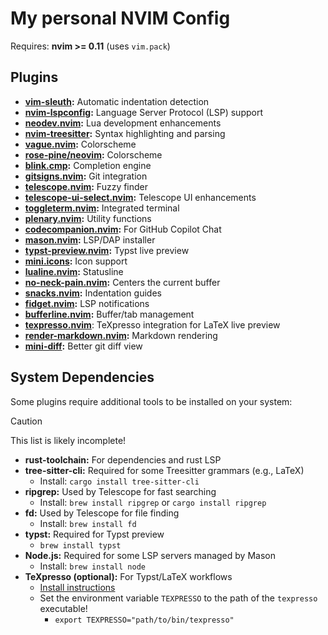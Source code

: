 # My personal NVIM Config

Requires: **nvim >= 0.11** (uses `vim.pack`)

## Plugins

- **[vim-sleuth](https://github.com/tpope/vim-sleuth):** Automatic indentation detection
- **[nvim-lspconfig](https://github.com/neovim/nvim-lspconfig):** Language Server Protocol (LSP) support
- **[neodev.nvim](https://github.com/folke/neodev.nvim):** Lua development enhancements
- **[nvim-treesitter](https://github.com/nvim-treesitter/nvim-treesitter):** Syntax highlighting and parsing
- **[vague.nvim](https://github.com/vague2k/vague.nvim):** Colorscheme
- **[rose-pine/neovim](https://github.com/rose-pine/neovim):** Colorscheme
- **[blink.cmp](https://github.com/Saghen/blink.cmp):** Completion engine
- **[gitsigns.nvim](https://github.com/lewis6991/gitsigns.nvim):** Git integration
- **[telescope.nvim](https://github.com/nvim-telescope/telescope.nvim):** Fuzzy finder
- **[telescope-ui-select.nvim](https://github.com/nvim-telescope/telescope-ui-select.nvim):** Telescope UI enhancements
- **[toggleterm.nvim](https://github.com/akinsho/toggleterm.nvim):** Integrated terminal
- **[plenary.nvim](https://github.com/nvim-lua/plenary.nvim):** Utility functions
- **[codecompanion.nvim](https://github.com/olimorris/codecompanion.nvim):** For GitHub Copilot Chat
- **[mason.nvim](https://github.com/mason-org/mason.nvim):** LSP/DAP installer
- **[typst-preview.nvim](https://github.com/chomosuke/typst-preview.nvim):** Typst live preview
- **[mini.icons](https://github.com/echasnovski/mini.icons):** Icon support
- **[lualine.nvim](https://github.com/nvim-lualine/lualine.nvim):** Statusline
- **[no-neck-pain.nvim](https://github.com/shortcuts/no-neck-pain.nvim):** Centers the current buffer
- **[snacks.nvim](https://github.com/folke/snacks.nvim):** Indentation guides
- **[fidget.nvim](https://github.com/j-hui/fidget.nvim):** LSP notifications
- **[bufferline.nvim](https://github.com/akinsho/bufferline.nvim):** Buffer/tab management
- **[texpresso.nvim](https://github.com/let-def/texpresso.vim)**: TeXpresso integration for LaTeX live preview
- **[render-markdown.nvim](https://github.com/MeanderingProgrammer/render-markdown.nvim):** Markdown rendering
- **[mini-diff](https://github.com/nvim-mini/mini.diff.git):** Better git diff view

## System Dependencies

Some plugins require additional tools to be installed on your system:

> [!CAUTION]
> This list is likely incomplete!

- **rust-toolchain:** For dependencies and rust LSP
- **tree-sitter-cli:** Required for some Treesitter grammars (e.g., LaTeX)
  - Install: `cargo install tree-sitter-cli`
- **ripgrep:** Used by Telescope for fast searching
  - Install: `brew install ripgrep` or `cargo install ripgrep`
- **fd:** Used by Telescope for file finding
  - Install: `brew install fd`
- **typst:** Required for Typst preview
  - `brew install typst`
- **Node.js:** Required for some LSP servers managed by Mason
  - Install: `brew install node`
- **TeXpresso (optional):** For Typst/LaTeX workflows
  - [Install instructions](https://github.com/let-def/texpresso/blob/main/INSTALL.md)
  - Set the environment variable `TEXPRESSO` to the path of the `texpresso` executable!
    - `export TEXPRESSO="path/to/bin/texpresso"`

